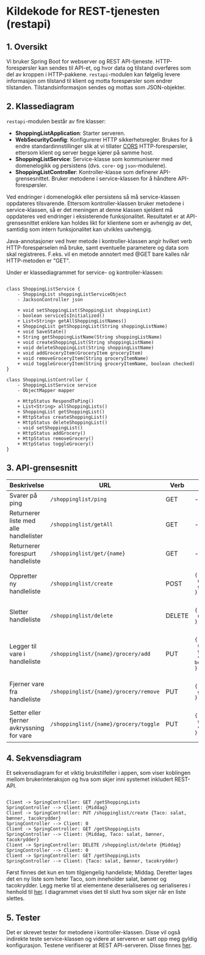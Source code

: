 # Kildekode for REST-tjenesten (restapi)

## 1. Oversikt
Vi bruker Spring Boot for webserver og REST API-tjeneste. HTTP-forespørsler kan sendes til API-et, og hvor data og tilstand overføres som del av kroppen i HTTP-pakkene. `restapi`-modulen kan følgelig levere informasjon om tilstand til klient og motta forespørsler som endrer tilstanden. Tilstandsinformasjon sendes og mottas som JSON-objekter.

## 2. Klassediagram
`restapi`-modulen består av fire klasser:

- **ShoppingListApplication**: Starter serveren.
- **WebSecurityConfig**: Konfigurerer HTTP sikkerhetsregler. Brukes for å endre standardinnstillinger slik at vi tillater [CORS](https://developer.mozilla.org/en-US/docs/Web/HTTP/CORS) HTTP-forespørsler, ettersom klient og server begge kjører på samme host.
- **ShoppingListService**: Service-klasse som kommuniserer med domenelogikk og persistens (dvs. `core`- og `json`-modulene).
- **ShoppingListController**: Kontroller-klasse som definerer API-grensesnittet. Bruker metodene i service-klassen for å håndtere API-forespørsler.

Ved endringer i domenelogikk eller persistens så må service-klassen oppdateres tilsvarende. Ettersom kontroller-klassen bruker metodene i service-klassen, så er det meningen at denne klassen sjeldent må oppdateres ved endringer i eksisterende funksjonalitet. Resultatet er at API-grensesnittet enklere kan holdes likt for klientene som er avhengig av det, samtidig som intern funksjonalitet kan utvikles uavhengig.

Java-annotasjoner ved hver metode i kontroller-klassen angir hvilket verb HTTP-forespørselen må bruke, samt eventuelle parametere og data som skal registreres. F.eks. vil en metode annotert med @GET bare kalles når HTTP-metoden er "GET".

Under er klassediagrammet for service- og kontroller-klassen:

```plantuml

class ShoppingListService {
    - ShoppingList shoppingListServiceObject
    - JacksonController json

    + void setShoppingList(ShoppingList shoppingList)
    - boolean serviceIsInitialized()
    + List<String> getAllShoppingListNames()
    + ShoppingList getShoppingList(String shoppingListName)
    + void SaveState()
    + String getShoppingListName(String shoppingListName)
    + void createShoppingList(String shoppingListName)
    + void deleteShoppingList(String shoppingListName)
    + void addGroceryItem(GroceryItem groceryItem)
    + void removeGroceryItem(String groceryItemName)
    + void toggleGroceryItem(String groceryItemName, boolean checked)
}

class ShoppingListController {
    - ShoppingListService service
    - ObjectMapper mapper

    + HttpStatus RespondToPing()
    + List<String> allShoppingLists()
    + ShoppingList getShoppingList()
    + HttpStatus createShoppingList()
    + HttpStatus deleteShoppingList()
    - void setShoppingList()
    + HttpStatus addGrocery()
    + HttpStatus removeGrocery()
    + HttpStatus toggleGrocery()
}

```

## 3. API-grensesnitt

| Beskrivelse                               | URL                                   | Verb   | Kropp                                                                                     |      Parameter      |
| ----------------------------------------- | ------------------------------------- | ------ | ----------------------------------------------------------------------------------------- | :-----------------: |
| Svarer på ping                            | `/shoppinglist/ping`                  | GET    | -                                                                                         |         ---         |
| Returnerer liste med alle handlelister    | `/shoppinglist/getAll`                | GET    | -                                                                                         |         ---         |
| Returnerer forespurt handleliste          | `/shoppinglist/get/{name}`            | GET    | -                                                                                         | overwrite (boolean) |
| Oppretter ny handleliste                  | `/shoppinglist/create`                | POST   | <pre>{<br>  name: string, <br>  groceryItems: []<br>}</pre>                               |         ---         |
| Sletter handleliste                       | `/shoppinglist/delete`                | DELETE | <pre>{<br>  name: string <br>}</pre>                                                      |         ---         |
| Legger til vare i handleliste             | `/shoppinglist/{name}/grocery/add`    | PUT    | <pre>{<br>  groceryText: string,<br>  groceryUnits: int,<br>  checked: boolean<br>}</pre> |         ---         |
| Fjerner vare fra handleliste              | `/shoppinglist/{name}/grocery/remove` | PUT    | <pre>{<br>  groceryText: string <br>}</pre>                                               |         ---         |
| Setter eller fjerner avkryssning for vare | `/shoppinglist/{name}/grocery/toggle` | PUT    | <pre>{<br>  groceryText: string,<br>  checked: boolean<br>}</pre>                         |         ---         |


## 4. Sekvensdiagram
Et sekvensdiagram for et viktig brukstilfeller i appen, som viser koblingen mellom brukerinteraksjon og hva som skjer inni systemet inkludert REST-API. 

```plantuml

Client -> SpringController: GET /getShoppingLists
SpringController --> Client: {Middag}
Client -> SpringController: PUT /shoppinglist/create {Taco: salat, bønner, tacokrydder}
SpringController --> Client: 0
Client -> SpringController: GET /getShoppingLists
SpringController --> Client: {Middag, Taco: salat, bønner, tacokrydder}
Client -> SpringController: DELETE /shoppinglist/delete {Middag}
SpringController --> Client: 0
Client -> SpringController: GET /getShoppingLists
SpringController --> Client: {Taco: salat, bønner, tacokrydder}

```
Først finnes det kun en tom tilgjengelig handeliste; Middag. Deretter lages det en ny liste som heter Taco, som inneholder salat, bønner og tacokrydder. Legg merke til at elementene deserialiseres og serialiseres i henhold til [her](appetite-server/json/src/main/resources/json/schema.json). I diagrammet vises det til slutt hva som skjer når en liste slettes. 


## 5. Tester
Det er skrevet tester for metodene i kontroller-klassen. Disse vil også indirekte teste service-klassen og videre at serveren er satt opp meg gyldig konfigurasjon. Testene verifiserer at REST API-serveren. Disse finnes [her](appetite-server/restapi/src/test/java/restapi/README.md).